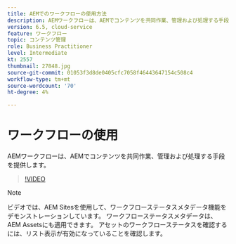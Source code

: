 ```yaml
---
title: AEMでのワークフローの使用方法
description: AEMワークフローは、AEMでコンテンツを共同作業、管理および処理する手段を提供します。
version: 6.5, cloud-service
feature: ワークフロー
topic: コンテンツ管理
role: Business Practitioner
level: Intermediate
kt: 2557
thumbnail: 27848.jpg
source-git-commit: 01053f3d8de0405cfc7058f46443647154c508c4
workflow-type: tm+mt
source-wordcount: '70'
ht-degree: 4%

---
```



# ワークフローの使用

AEMワークフローは、AEMでコンテンツを共同作業、管理および処理する手段を提供します。

>[!VIDEO](https://video.tv.adobe.com/v/27848/?quality=12&learn=on)

>[!NOTE]
>
> ビデオでは、AEM Sitesを使用して、ワークフローステータスメタデータ機能をデモンストレーションしています。 ワークフローステータスメタデータは、AEM Assetsにも適用できます。 アセットのワークフローステータスを確認するには、リスト表示が有効になっていることを確認します。
